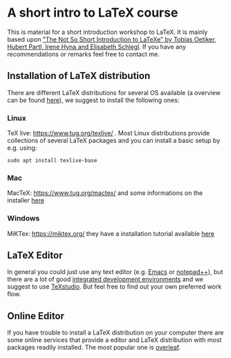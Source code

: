 # A short intro to LaTeX course

This is material for a short introduction workshop to LaTeX. It is mainly based upon ["The Not So Short Introduction to LaTeXe" by Tobias Oetiker, Hubert Partl, Irene Hyna and Elisabeth Schlegl](https://tobi.oetiker.ch/lshort/lshort.pdf). If you have any recommendations or remarks feel free to contact me.

## Installation of LaTeX distribution

There are different LaTeX distributions for several OS available (a overview can be found [here](https://www.latex-project.org/get/)), we suggest to install the following ones:

### Linux

TeX live: https://www.tug.org/texlive/ . Most Linux distributions provide collections of several LaTeX packages and you can install a basic setup by e.g. using:

```
sudo apt install texlive-base
```

### Mac

MacTeX: https://www.tug.org/mactex/ and some informations on the installer [here](https://www.tug.org/mactex/theinstaller.html)

### Windows

MiKTex: https://miktex.org/ they have a installation tutorial available [here](https://miktex.org/howto/install-miktex)

## LaTeX Editor

In general you could just use any text editor (e.g. [Emacs](https://www.gnu.org/software/emacs/) or [notepad++](https://notepad-plus-plus.org/downloads/)), but there are a lot of good [integrated development environments](https://en.wikipedia.org/wiki/Integrated_development_environment) and we suggest to use [TeXstudio](https://www.texstudio.org/). But feel free to find out your own preferred work flow.

## Online Editor

If you have trouble to install a LaTeX distribution on your computer there are some online services that provide a editor and LaTeX distribution with most packages readily installed. The most popular one is [overleaf](https://www.overleaf.com/).
